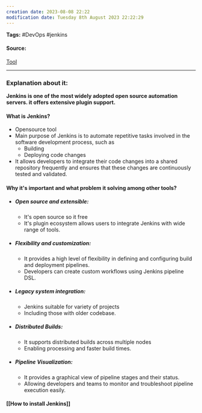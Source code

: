 ```yaml
---
creation date: 2023-08-08 22:22
modification date: Tuesday 8th August 2023 22:22:29
---
```


**Tags:** #DevOps #jenkins

#### Source:
[Tool](https://chat.openai.com/share/4a901cb9-f11d-4d07-9fa9-15404ff7b957)

--------------------------------------

### Explanation about it:

**Jenkins is one of the most widely adopted open source automation servers. it offers extensive plugin support.**

#### What is Jenkins?

* Opensource tool
* Main purpose of Jenkins is to automate repetitive tasks involved in the software development process, such as
	* Building
	* Deploying code changes
* It allows developers to integrate their code changes into a shared repository frequently and ensures that these changes are continuously tested and validated.

#### Why it's important and what problem it solving among other tools?

 * ##### Open source and extensible:
	 * It's open source so it free
	 * It's plugin ecosystem allows users to integrate Jenkins with wide range of tools.
 * ##### Flexibility and customization:
	 * It provides a high level of flexibility in defining and configuring build and deployment pipelines.
	 * Developers can create custom workflows using Jenkins pipeline DSL.
 * ##### Legacy system integration:
	 * Jenkins suitable for variety of projects
	 * Including those with older codebase.
 * ##### Distributed Builds:
	 * It supports distributed builds across multiple nodes
	 * Enabling processing and faster build times.
 * ##### Pipeline Visualization:
	 * It provides a graphical view of pipeline stages and their status.
	 * Allowing developers and teams to monitor and troubleshoot pipeline execution easily.


#### [[How to install Jenkins]]



